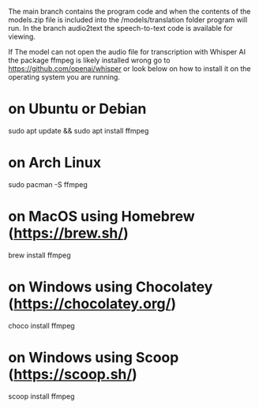 The main branch contains the program code and when the contents of the models.zip file is included into the /models/translation folder program will run. In the branch audio2text the speech-to-text code is available for viewing.


If The model can not open the audio file for transcription with Whisper AI the package ffmpeg is likely installed wrong go to https://github.com/openai/whisper or look below on how to install it on the operating system you are running.

# on Ubuntu or Debian
sudo apt update && sudo apt install ffmpeg

# on Arch Linux
sudo pacman -S ffmpeg

# on MacOS using Homebrew (https://brew.sh/)
brew install ffmpeg

# on Windows using Chocolatey (https://chocolatey.org/)
choco install ffmpeg

# on Windows using Scoop (https://scoop.sh/)
scoop install ffmpeg
